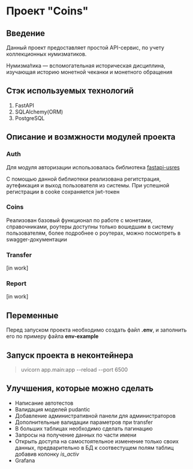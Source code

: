 # Проект "Coins"
## Введение
Данный проект предоставляет простой API-сервис, по учету коллекционных нумизматиков.

Нумизма́тика — вспомогательная историческая дисциплина, изучающая историю монетной
чеканки и монетного обращения

## Стэк используемых технологий
1. FastAPI
2. SQLAlchemy(ORM)
3. PostgreSQL



## Описание и возмжности модулей проекта
### Auth
Для модуля авторизации использовалась библиотека [fastapi-usres](https://github.com/fastapi-users)

C помощью данной библиотеки реализована регитстрация, аутефикация и выход пользователя из системы.
При успешной регистрации в cooke сохраняется jwt-токен

### Coins
Реализован базовый функционал по работе с монетами, справочниками, роутеры доступны только вошедшим в систему пользователям, более подробнее о роутерах, можно посмотреть в swagger-документации

### Transfer
[in work]
### Report
[in work]

## Переменные
Перед запуском проекта необходимо создать файл **.env**, и заполнить его по примеру файла **env-example**

## Запуск проекта в неконтейнера
> uvicorn app.main:app --reload --port 6500

## Улучшения, которые можно сделать
+ Написание автотестов
+ Валидация моделей pudantic
+ Добавление административной панели для администраторов
+ Дополнительные валидации параметров при transfer
+ В больших таблицах необходимо сделать пагинацию
+ Запросы на получение данных по части имени
+ Открыть доступа на самостоятельное изменение только своих данных, предварительно в БД к соотвестущем полям таблиц добавив колонку *is_activ*
+ Grafana

